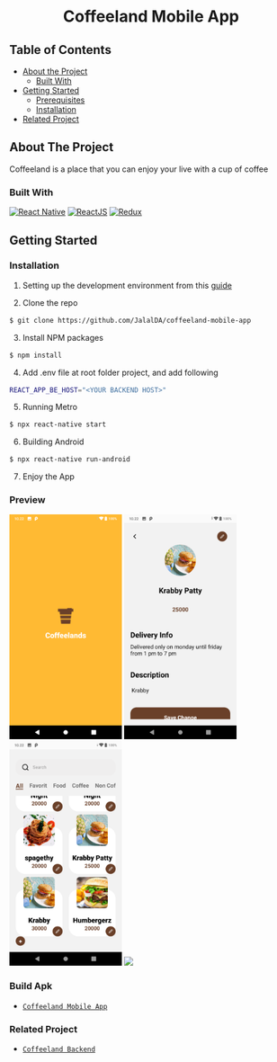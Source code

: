 <p align="center">

  <h1 align="center">Coffeeland Mobile App</h1>

</p>

## Table of Contents

- [About the Project](#about-the-project)
  - [Built With](#built-with)
- [Getting Started](#getting-started)
  - [Prerequisites](#prerequisites)
  - [Installation](#installation)
- [Related Project](#related-project)

## About The Project

Coffeeland is a place that you can enjoy your live with a cup of coffee

### Built With

[![React Native](https://img.shields.io/badge/react_native-%2320232a.svg?style=for-the-badge&logo=react&logoColor=%2361DAFB)](https://reactnative.dev/)
[![ReactJS](https://img.shields.io/badge/React-20232A?style=for-the-badge&logo=react&logoColor=61DAFB)](https://reactjs.org/)
[![Redux](https://img.shields.io/badge/Redux-593D88?style=for-the-badge&logo=redux&logoColor=white)](https://redux.js.org/)
<br>

## Getting Started

### Installation

1. Setting up the development environment from this [guide](https://reactnative.dev/docs/environment-setup)

2. Clone the repo

```sh
$ git clone https://github.com/JalalDA/coffeeland-mobile-app
```

3. Install NPM packages

```sh
$ npm install
```

4. Add .env file at root folder project, and add following

```sh
REACT_APP_BE_HOST="<YOUR BACKEND HOST>"
```

5. Running Metro

```sh
$ npx react-native start
```

6. Building Android

```sh
$ npx react-native run-android
```

7. Enjoy the App

### Preview

<div style="display:flex, flex-direction: column" >

<img src="src/assets/img/splash.png" style="width: 200px">
<img src="src/assets/img/detailproduct.png" style="width: 200px">

<br>
<img src="src/assets/img/detail.png" style="width: 200px">
<img src="src/assets/img/homepage.png" style="width: 200px">
<!-- -->

</div>

### Build Apk

- [`Coffeeland Mobile App`](https://drive.google.com/drive/folders/1ipOyz55rxNF7dzMvTWVWHhI5ppxhLM23?usp=sharing)

### Related Project

- [`Coffeeland Backend`](https://github.com/JalalDA/coffeeland)
